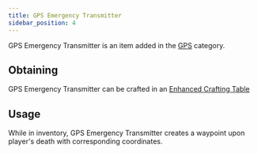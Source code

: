 ```yaml
---
title: GPS Emergency Transmitter
sidebar_position: 4
---
```


GPS Emergency Transmitter is an item added in the [GPS](GPS.md) category.

## Obtaining

GPS Emergency Transmitter can be crafted in an [Enhanced Crafting Table](../Basic-Machines/Enhanced-Crafting-Table.md)

## Usage

While in inventory, GPS Emergency Transmitter creates a waypoint upon player's death with corresponding coordinates.
